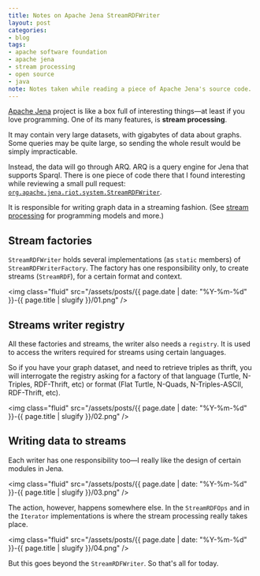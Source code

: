 ```yaml
---
title: Notes on Apache Jena StreamRDFWriter
layout: post
categories:
- blog
tags:
- apache software foundation
- apache jena
- stream processing
- open source
- java
note: Notes taken while reading a piece of Apache Jena's source code.
---
```


[Apache Jena](https://jena.apache.org/) project is like a box full of interesting things—at least if you love programming. One of its many features, is **stream processing**.

It may contain very large datasets, with gigabytes of data about graphs. Some queries may be quite large, so sending the whole result would be simply impracticable.

Instead, the data will go through ARQ. ARQ is a query engine for Jena that supports Sparql. There is one piece of code there that I found interesting while reviewing a small pull request: [`org.apache.jena.riot.system.StreamRDFWriter`](https://github.com/apache/jena/blob/cbdba5edb47041a4181a00bd7660e5d4c212530a/jena-arq/src/main/java/org/apache/jena/riot/system/StreamRDFWriter.java).

It is responsible for writing graph data in a streaming fashion. (See [stream processing](https://en.wikipedia.org/wiki/Stream_processing) for programming models and more.)

## Stream factories

`StreamRDFWriter` holds several implementations (as `static` members) of `StreamRDFWriterFactory`. The factory has one responsibility only, to create streams (`StreamRDF`), for a certain format and context.

<img class="fluid" src="/assets/posts/{{ page.date | date: "%Y-%m-%d" }}-{{ page.title | slugify }}/01.png" />

<!--more-->

## Streams writer registry

All these factories and streams, the writer also needs a `registry`. It is used to access the writers required for streams using certain languages.

So if you have your graph dataset, and need to retrieve triples as thrift, you will interrogate the registry asking for a factory of that language (Turtle, N-Triples, RDF-Thrift, etc) or format (Flat Turtle, N-Quads, N-Triples-ASCII, RDF-Thrift, etc).

<img class="fluid" src="/assets/posts/{{ page.date | date: "%Y-%m-%d" }}-{{ page.title | slugify }}/02.png" />

## Writing data to streams

Each writer has one responsibility too—I really like the design of certain modules in Jena.

<img class="fluid" src="/assets/posts/{{ page.date | date: "%Y-%m-%d" }}-{{ page.title | slugify }}/03.png" />

The action, however, happens somewhere else. In the `StreamRDFOps` and in the `Iterator` implementations is where the stream processing really takes place.

<img class="fluid" src="/assets/posts/{{ page.date | date: "%Y-%m-%d" }}-{{ page.title | slugify }}/04.png" />

But this goes beyond the `StreamRDFWriter`. So that's all for today.
